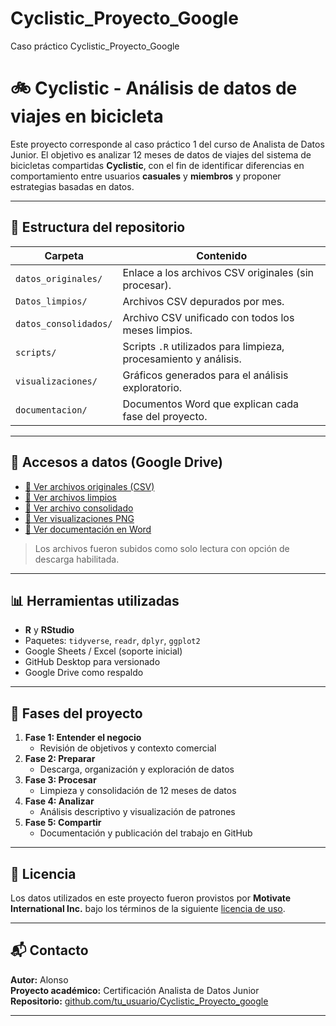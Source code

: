 # Cyclistic_Proyecto_Google
Caso práctico Cyclistic_Proyecto_Google

# 🚲 Cyclistic - Análisis de datos de viajes en bicicleta

Este proyecto corresponde al caso práctico 1 del curso de Analista de Datos Junior. El objetivo es analizar 12 meses de datos de viajes del sistema de bicicletas compartidas **Cyclistic**, con el fin de identificar diferencias en comportamiento entre usuarios **casuales** y **miembros** y proponer estrategias basadas en datos.

---

## 📁 Estructura del repositorio

| Carpeta | Contenido |
|--------|-----------|
| `datos_originales/` | Enlace a los archivos CSV originales (sin procesar). |
| `Datos_limpios/` | Archivos CSV depurados por mes. |
| `datos_consolidados/` | Archivo CSV unificado con todos los meses limpios. |
| `scripts/` | Scripts `.R` utilizados para limpieza, procesamiento y análisis. |
| `visualizaciones/` | Gráficos generados para el análisis exploratorio. |
| `documentacion/` | Documentos Word que explican cada fase del proyecto. |

---

## 🔗 Accesos a datos (Google Drive)

- [📂 Ver archivos originales (CSV)](https://drive.google.com/...)  
- [📂 Ver archivos limpios](https://drive.google.com/...)  
- [📂 Ver archivo consolidado](https://drive.google.com/...)  
- [📂 Ver visualizaciones PNG](https://drive.google.com/...)  
- [📂 Ver documentación en Word](https://drive.google.com/...)  

> Los archivos fueron subidos como solo lectura con opción de descarga habilitada.

---

## 📊 Herramientas utilizadas

- **R** y **RStudio**  
- Paquetes: `tidyverse`, `readr`, `dplyr`, `ggplot2`
- Google Sheets / Excel (soporte inicial)
- GitHub Desktop para versionado
- Google Drive como respaldo

---

## 🧩 Fases del proyecto

1. **Fase 1: Entender el negocio**
   - Revisión de objetivos y contexto comercial
2. **Fase 2: Preparar**
   - Descarga, organización y exploración de datos
3. **Fase 3: Procesar**
   - Limpieza y consolidación de 12 meses de datos
4. **Fase 4: Analizar**
   - Análisis descriptivo y visualización de patrones
5. **Fase 5: Compartir**
   - Documentación y publicación del trabajo en GitHub

---

## 📝 Licencia

Los datos utilizados en este proyecto fueron provistos por **Motivate International Inc.** bajo los términos de la siguiente [licencia de uso](https://divvybikes.com/data-license-agreement).

---

## 📬 Contacto

**Autor:** Alonso  
**Proyecto académico:** Certificación Analista de Datos Junior  
**Repositorio:** [github.com/tu_usuario/Cyclistic_Proyecto_google](https://github.com/tu_usuario/Cyclistic_Proyecto_google)

---

